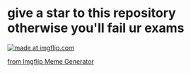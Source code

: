 # give a star to this repository otherwise you'll fail ur exams 
<a href="https://imgflip.com/i/7qtuw0"><img src="https://i.imgflip.com/7qtuw0.jpg" title="made at imgflip.com"/></a><div><a href="https://imgflip.com/memegenerator">from Imgflip Meme Generator</a></div>
